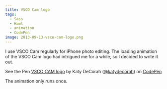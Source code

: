 ```yaml
---
title: VSCO Cam logo
tags:
  - Sass
  - Haml
  - animation
  - CodePen
image: 2013-09-13-vsco-cam-logo.png
---
```


I use VSCO Cam regularly for iPhone photo editing. The loading animation of the VSCO Cam logo had intrigued me for a while, so I decided to write it out.

<p data-height="300" data-theme-id="97" data-slug-hash="dLgqG" data-user="katydecorah" data-default-tab="result" class='codepen'>See the Pen <a href='http://codepen.io/katydecorah/pen/dLgqG'>VSCO CAM logo</a> by Katy DeCorah (<a href='http://codepen.io/katydecorah'>@katydecorah</a>) on <a href='http://codepen.io'>CodePen</a></p>

The animation only runs once.
